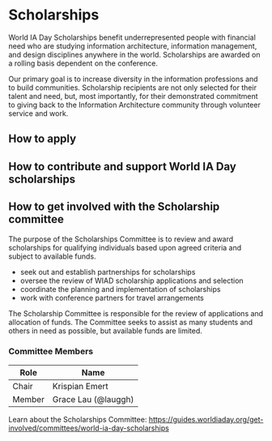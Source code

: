 # Scholarships 

World IA Day Scholarships benefit underrepresented people with financial need who are studying information architecture, information management, and design disciplines anywhere in the world. Scholarships are awarded on a rolling basis dependent on the conference.

Our primary goal is to increase diversity in the information professions and to build communities. Scholarship recipients are not only selected for their talent and need, but, most importantly, for their demonstrated commitment to giving back to the Information Architecture community through volunteer service and work.

## How to apply

## How to contribute and support World IA Day scholarships

## How to get involved with the Scholarship committee
The purpose of the Scholarships Committee is to review and award scholarships for qualifying individuals based upon agreed criteria and subject to available funds. 
- seek out and establish partnerships for scholarships
- oversee the review of WIAD scholarship applications and selection
- coordinate the planning and implementation of scholarships
- work with conference partners for travel arrangements

The Scholarship Committee is responsible for the review of applications and allocation of funds. The Committee seeks to assist as many students and others in need as possible, but available funds are limited. 

### Committee Members
| Role | Name|
| -- | -- |
| Chair | Krispian Emert |
| Member | Grace Lau (@lauggh) |

Learn about the Scholarships Committee: https://guides.worldiaday.org/get-involved/committees/world-ia-day-scholarships
